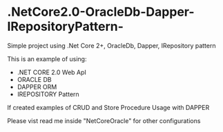 # .NetCore2.0-OracleDb-Dapper-IRepositoryPattern-
Simple project using .Net Core 2+, OracleDb,  Dapper, IRepository pattern

This is an example of using:
- .NET CORE 2.0 Web ApI
- ORACLE DB
- DAPPER ORM
- IREPOSITORY Pattern 

If created examples of CRUD and Store Procedure Usage with DAPPER

Please vist read me inside "NetCoreOracle" for other configurations 

